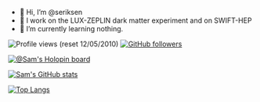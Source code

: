 - 👋 Hi, I’m @seriksen
- 👀 I work on the LUX-ZEPLIN dark matter experiment and on SWIFT-HEP
- 🌱 I’m currently learning nothing.

![Profile views (reset 12/05/2010)](https://komarev.com/ghpvc/?username=seriksen&color=green)
[![GitHub followers](https://img.shields.io/github/followers/seriksen.svg?style=social&label=Follow&maxAge=2592000#annee=BlackLotus)](https://github.com/seriksen?tab=followers)

[![@Sam's Holopin board](https://holopin.io/api/user/board?user=seriksen)](https://holopin.io/@seriksen)

[![Sam's GitHub stats](https://github-readme-stats.vercel.app/api?username=seriksen&count_private=true&show_icons=true&theme=radical)](https://github.com/seriksen/)

[![Top Langs](https://github-readme-stats.vercel.app/api/top-langs/?username=seriksen&layout=compact&theme=radical)](https://github.com/anuraghazra/github-readme-stats)
<!---
seriksen/seriksen is a ✨ special ✨ repository because its `README.md` (this file) appears on your GitHub profile.
You can click the Preview link to take a look at your changes.
--->
